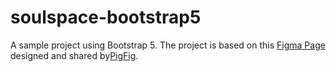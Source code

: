 # soulspace-bootstrap5
A sample project using Bootstrap 5. The project is based on this <a href="https://www.figma.com/community/file/1369710435779443000" target="_blank">Figma Page</a> designed and shared by<a href="https://www.figma.com/@pigfig" target="_blank">PigFig</a>.